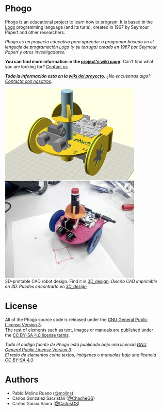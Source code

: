 # Phogo

Phogo is an educational project to learn how to program. It is based in the [Logo](https://en.wikipedia.org/wiki/Logo_(programming_language)) programming language (and its turle), created in 1967 by Seymour Papert and other researchers.

_Phogo es un proyecto educativo para aprender a programar basado en el lenguaje de programación [Logo](https://en.wikipedia.org/wiki/Logo_(programming_language)) (y su tortuga) creado en 1967 por Seymour Papert y otros investigadores._


**You can find more information in the [project's wiki page](https://github.com/CRM-UAM/Phogo/wiki).**
Can't find what you are looking for? [Contact us](https://github.com/CRM-UAM/Phogo/issues/new).

***Toda la información está en la [wiki del proyecto](https://github.com/CRM-UAM/Phogo/wiki).***
_¿No encuentras algo? [Contacta con nosotros](https://github.com/CRM-UAM/Phogo/issues/new)._

<img src="3D_design/robot.png" width="425"/> <img src="Media_files/photo9010957807364952.jpg" width="425"/>  
3D-printable CAD robot design. Find it in [3D_design](3D_design). _Diseño CAD imprimible en 3D. Puedes encontrarlo en [3D_design](3D_design)_


License
=

All of the Phogo source code is released under the [GNU General Public License Version 3](http://www.gnu.org/licenses/gpl-3.0.html).  
The rest of elements such as text, images or manuals are published under the [CC BY-SA 4.0 license terms](https://creativecommons.org/licenses/by-sa/4.0/).  

_Todo el código fuente de Phogo está publicado bajo una licencia [GNU General Public License Version 3](http://www.gnu.org/licenses/gpl-3.0.html)._  
_El resto de elementos como textos, imágenes o manuales bajo una licencia [CC BY-SA 4.0](https://creativecommons.org/licenses/by-sa/4.0/)._  


Authors
=

- Pablo Molins Ruano ([@molins](https://github.com/molins))
- Carlos Gonzalez Sacristán ([@ChacheGS](https://github.com/ChacheGS))
- Carlos García Saura ([@CarlosGS](https://github.com/CarlosGS))


